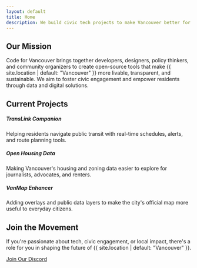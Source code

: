```yaml
---
layout: default
title: Home
description: We build civic tech projects to make Vancouver better for everyone.
---
```


<section id="mission" class="py-5">
  <div class="container">
    <h2 class="text-center mb-4">Our Mission</h2>
    <p class="lead text-center">
      Code for Vancouver brings together developers, designers, policy thinkers, and community organizers to create open-source tools that make {{ site.location | default: "Vancouver" }} more livable, transparent, and sustainable.
      We aim to foster civic engagement and empower residents through data and digital solutions.
    </p>
  </div>
</section>

<section id="projects" class="py-5 bg-light">
  <div class="container">
    <h2 class="text-center mb-5">Current Projects</h2>
    <div class="row g-4">
      <div class="col-md-4">
        <div class="card h-100 shadow-sm">
          <div class="card-body">
            <h5 class="card-title">TransLink Companion</h5>
            <p class="card-text">Helping residents navigate public transit with real-time schedules, alerts, and route planning tools.</p>
          </div>
        </div>
      </div>
      <div class="col-md-4">
        <div class="card h-100 shadow-sm">
          <div class="card-body">
            <h5 class="card-title">Open Housing Data</h5>
            <p class="card-text">Making Vancouver's housing and zoning data easier to explore for journalists, advocates, and renters.</p>
          </div>
        </div>
      </div>
      <div class="col-md-4">
        <div class="card h-100 shadow-sm">
          <div class="card-body">
            <h5 class="card-title">VanMap Enhancer</h5>
            <p class="card-text">Adding overlays and public data layers to make the city's official map more useful to everyday citizens.</p>
          </div>
        </div>
      </div>
    </div>
  </div>
</section>

<section id="join" class="py-5">
  <div class="container text-center">
    <h2 class="mb-4">Join the Movement</h2>
    <p class="lead mb-4">
      If you're passionate about tech, civic engagement, or local impact, there's a role for you in shaping the future of {{ site.location | default: "Vancouver" }}.
    </p>
    <a href="#" class="btn btn-primary btn-lg">Join Our Discord</a>
  </div>
</section>
